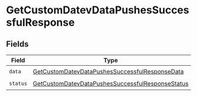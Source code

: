 # GetCustomDatevDataPushesSuccessfulResponse


## Fields

| Field                                                                                                                       | Type                                                                                                                        | Required                                                                                                                    | Description                                                                                                                 |
| --------------------------------------------------------------------------------------------------------------------------- | --------------------------------------------------------------------------------------------------------------------------- | --------------------------------------------------------------------------------------------------------------------------- | --------------------------------------------------------------------------------------------------------------------------- |
| `data`                                                                                                                      | [GetCustomDatevDataPushesSuccessfulResponseData](../../models/shared/getcustomdatevdatapushessuccessfulresponsedata.md)     | :heavy_check_mark:                                                                                                          | N/A                                                                                                                         |
| `status`                                                                                                                    | [GetCustomDatevDataPushesSuccessfulResponseStatus](../../models/shared/getcustomdatevdatapushessuccessfulresponsestatus.md) | :heavy_check_mark:                                                                                                          | N/A                                                                                                                         |